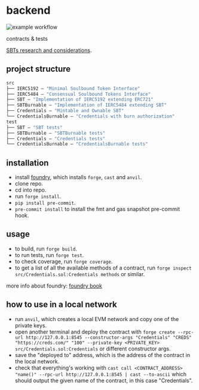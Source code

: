 # backend

![example workflow](https://github.com/cubiclearn/backend/actions/workflows/test.yml/badge.svg)

contracts &amp; tests

[SBTs research and considerations](https://hackmd.io/@donnoh-eth/SBTs).

## project structure

```ml
src
├── IERC5192 — "Minimal Soulbound Token Interface"
├── IERC5484 — "Consensual Soulbound Tokens Interface"
├── SBT — "Implementation of IERC5192 extending ERC721"
├── SBTBurnable — "Implementation of IERC5484 extending SBT"
├── Credentials — "Mintable and Ownable SBT"
└── CredentialsBurnable — "Credentials with burn authorization"
test
├── SBT — "SBT tests"
├── SBTBurnable — "SBTBurnable tests"
├── Credentials — "Credentials tests"
└── CredentialsBurnable — "CredentialsBurnable tests"
```

## installation

- install [foundry](https://github.com/foundry-rs/foundry), which installs `forge`, `cast` and `anvil`.
- clone repo.
- cd into repo.
- run `forge install`.
- `pip install pre-commit`.
- `pre-commit install` to install the fmt and gas snapshot pre-commit hook.

## usage

- to build, run `forge build`.
- to run tests, run `forge test`.
- to check coverage, run `forge coverage`.
- to get a list of all the available methods of a contract, run `forge inspect src/Credentials.sol:Credentials methods` or similar.

more info about foundry: [foundry book](https://book.getfoundry.sh/)

## how to use in a local network

- run `anvil`, which creates a local EVM network and copy one of the private keys.
- open another terminal and deploy the contract with `forge create --rpc-url http://127.0.0.1:8545 --constructor-args "Credentials" "CREDS" "https://creds.com/" "100" --private-key <PRIVATE_KEY> src/Credentials.sol:Credentials` or different constructor args.
- save the "deployed to" address, which is the address of the contract in the local network.
- check that everything's working with `cast call <CONTRACT_ADDRESS> "name()" --rpc-url http://127.0.0.1:8545 | cast --to-ascii` which should output the given name of the contract, in this case "Credentials".
